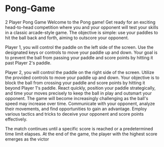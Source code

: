 # Pong-Game
2 Player Pong Game
Welcome to the Pong game! Get ready for an exciting head-to-head 
competition where you and your opponent will test your skills in a classic arcade-style 
game. The objective is simple: use your paddles to hit the ball back and forth, aiming to 
outscore your opponent.

Player 1, you will control the paddle on the left side of the screen. Use the 
designated keys or controls to move your paddle up and down. Your goal is to prevent the 
ball from passing your paddle and score points by hitting it past Player 2's paddle.

Player 2, you will control the paddle on the right side of the screen. Utilize the 
provided controls to move your paddle up and down. Your objective is to block the ball 
from crossing your paddle and score points by hitting it beyond Player 1's paddle.
React quickly, position your paddle strategically, and time your moves precisely to 
keep the ball in play and outsmart your opponent. The game will become increasingly 
challenging as the ball's speed may increase over time. Communicate with your opponent, 
analyze their movements, and find opportunities to gain an advantage. Employ various 
tactics and tricks to deceive your opponent and score points effectively.

The match continues until a specific score is reached or a predetermined time limit 
elapses. At the end of the game, the player with the highest score emerges as the victor
